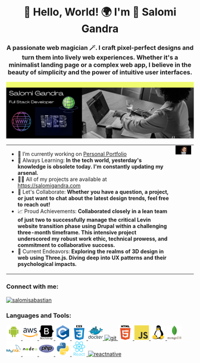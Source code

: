 <h1 align="center">🎨 Hello, World! 🌍 I'm 👋 Salomi Gandra</h1>
<h3 align="center">A passionate web magician 🪄. I craft pixel-perfect designs and turn them into lively web experiences. Whether it's a minimalist landing page or a complex web app, I believe in the beauty of simplicity and the power of intuitive user interfaces.</h3>


<div align="left">
    <img src="https://github.com/Salomigandra/Salomigandra/blob/main/Cover.png">
</div>
<!-- <div align="right">
    <img src="https://github.com/Salomigandra/Salomigandra/blob/main/memoji1.gif">
</div>
<div align="left">

- 🔭 I’m currently working on [Personal Portfolio](https://salomigandra.com)

- 🌱 Always Learning: **In the tech world, yesterday's knowledge is obsolete today. I'm constantly updating my arsenal.**

- 👨‍💻 All of my projects are available at [https://salomigandra.com](https://salomigandra.com)

- 💬 Let's Collaborate: **Whether you have a question, a project, or just want to chat about the latest design trends, feel free to reach out!**

- 📈 Proud Achievements: **Collaborated closely in a lean team of just two to successfully manage the critical Levin website transition phase using Drupal within a challenging three-month timeframe. This intensive project underscored my robust work ethic, technical prowess, and commitment to collaborative success.**

- 🚀 Current Endeavors: **Exploring the realms of 3D design in web using Three.js. Diving deep into UX patterns and their psychological impacts.**
</div> -->

<table width="100%">
    <tr>
        <!-- This cell contains the text -->
        <td valign="top">
            <ul>
                <li>🔭 I’m currently working on <a href="https://salomigandra.com">Personal Portfolio</a></li>
                <li>🌱 Always Learning: <strong>In the tech world, yesterday's knowledge is obsolete today. I'm constantly updating my arsenal.</strong></li>
                <li>👨‍💻 All of my projects are available at <a href="https://salomigandra.com">https://salomigandra.com</a></li>
                <li>💬 Let's Collaborate: <strong>Whether you have a question, a project, or just want to chat about the latest design trends, feel free to reach out!</strong></li>
                <li>📈 Proud Achievements: <strong>Collaborated closely in a lean team of just two to successfully manage the critical Levin website transition phase using Drupal within a challenging three-month timeframe. This intensive project underscored my robust work ethic, technical prowess, and commitment to collaborative success.</strong></li>
                <li>🚀 Current Endeavors: <strong>Exploring the realms of 3D design in web using Three.js. Diving deep into UX patterns and their psychological impacts.</strong></li>
            </ul>
        </td>
        <!-- This cell contains the GIF -->
        <td valign="top" align="right">
            <img src="https://github.com/Salomigandra/Salomigandra/blob/main/memoji1.gif" width="350">
        </td>
    </tr>
</table>


<h3 align="left">Connect with me:</h3>
<p align="left">
<a href="https://linkedin.com/in/salomisabastian" target="blank"><img align="center" src="https://raw.githubusercontent.com/rahuldkjain/github-profile-readme-generator/master/src/images/icons/Social/linked-in-alt.svg" alt="salomisabastian" height="30" width="40" /></a>
</p>

<h3 align="left">Languages and Tools:</h3>
<p align="left"> <a href="https://developer.android.com" target="_blank" rel="noreferrer"> <img src="https://raw.githubusercontent.com/devicons/devicon/master/icons/android/android-original-wordmark.svg" alt="android" width="40" height="40"/> </a> <a href="https://aws.amazon.com" target="_blank" rel="noreferrer"> <img src="https://raw.githubusercontent.com/devicons/devicon/master/icons/amazonwebservices/amazonwebservices-original-wordmark.svg" alt="aws" width="40" height="40"/> </a> <a href="https://getbootstrap.com" target="_blank" rel="noreferrer"> <img src="https://raw.githubusercontent.com/devicons/devicon/master/icons/bootstrap/bootstrap-plain-wordmark.svg" alt="bootstrap" width="40" height="40"/> </a> <a href="https://www.cprogramming.com/" target="_blank" rel="noreferrer"> <img src="https://raw.githubusercontent.com/devicons/devicon/master/icons/c/c-original.svg" alt="c" width="40" height="40"/> </a> <a href="https://www.w3schools.com/css/" target="_blank" rel="noreferrer"> <img src="https://raw.githubusercontent.com/devicons/devicon/master/icons/css3/css3-original-wordmark.svg" alt="css3" width="40" height="40"/> </a> <a href="https://www.docker.com/" target="_blank" rel="noreferrer"> <img src="https://raw.githubusercontent.com/devicons/devicon/master/icons/docker/docker-original-wordmark.svg" alt="docker" width="40" height="40"/> </a> <a href="https://git-scm.com/" target="_blank" rel="noreferrer"> <img src="https://www.vectorlogo.zone/logos/git-scm/git-scm-icon.svg" alt="git" width="40" height="40"/> </a> <a href="https://www.w3.org/html/" target="_blank" rel="noreferrer"> <img src="https://raw.githubusercontent.com/devicons/devicon/master/icons/html5/html5-original-wordmark.svg" alt="html5" width="40" height="40"/> </a> <a href="https://developer.mozilla.org/en-US/docs/Web/JavaScript" target="_blank" rel="noreferrer"> <img src="https://raw.githubusercontent.com/devicons/devicon/master/icons/javascript/javascript-original.svg" alt="javascript" width="40" height="40"/> </a> <a href="https://www.linux.org/" target="_blank" rel="noreferrer"> <img src="https://raw.githubusercontent.com/devicons/devicon/master/icons/linux/linux-original.svg" alt="linux" width="40" height="40"/> </a> <a href="https://www.mongodb.com/" target="_blank" rel="noreferrer"> <img src="https://raw.githubusercontent.com/devicons/devicon/master/icons/mongodb/mongodb-original-wordmark.svg" alt="mongodb" width="40" height="40"/> </a> <a href="https://www.mysql.com/" target="_blank" rel="noreferrer"> <img src="https://raw.githubusercontent.com/devicons/devicon/master/icons/mysql/mysql-original-wordmark.svg" alt="mysql" width="40" height="40"/> </a> <a href="https://nodejs.org" target="_blank" rel="noreferrer"> <img src="https://raw.githubusercontent.com/devicons/devicon/master/icons/nodejs/nodejs-original-wordmark.svg" alt="nodejs" width="40" height="40"/> </a> <a href="https://www.php.net" target="_blank" rel="noreferrer"> <img src="https://raw.githubusercontent.com/devicons/devicon/master/icons/php/php-original.svg" alt="php" width="40" height="40"/> </a> <a href="https://www.python.org" target="_blank" rel="noreferrer"> <img src="https://raw.githubusercontent.com/devicons/devicon/master/icons/python/python-original.svg" alt="python" width="40" height="40"/> </a> <a href="https://reactjs.org/" target="_blank" rel="noreferrer"> <img src="https://raw.githubusercontent.com/devicons/devicon/master/icons/react/react-original-wordmark.svg" alt="react" width="40" height="40"/> </a> <a href="https://reactnative.dev/" target="_blank" rel="noreferrer"> <img src="https://reactnative.dev/img/header_logo.svg" alt="reactnative" width="40" height="40"/> </a> </p>
